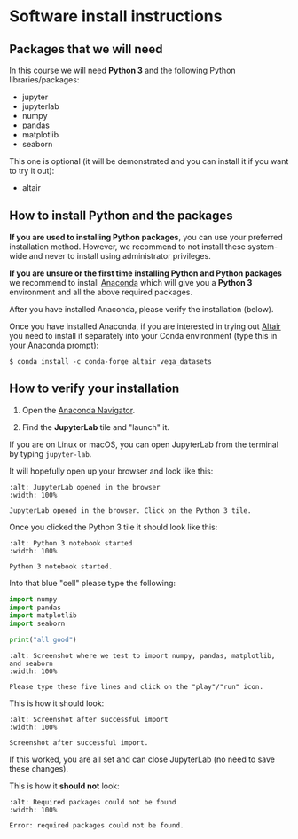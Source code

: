 # Software install instructions


## Packages that we will need

In this course we will need **Python 3** and the following Python libraries/packages:
- jupyter
- jupyterlab
- numpy
- pandas
- matplotlib
- seaborn

This one is optional (it will be demonstrated and you can install
it if you want to try it out):
- altair


## How to install Python and the packages

**If you are used to installing Python packages**, you can use your preferred installation method.
However, we recommend to not install these system-wide and never to install using administrator privileges.

**If you are unsure or the first time installing Python and Python packages** we
recommend to install [Anaconda](https://www.anaconda.com/products/individual)
which will give you a **Python 3** environment and all the above required packages.

After you have installed Anaconda, please verify the installation (below).

Once you have installed Anaconda, if you are interested in trying out
[Altair](https://altair-viz.github.io/) you need to install it separately into
your Conda environment (type this in your Anaconda prompt):

```
$ conda install -c conda-forge altair vega_datasets
```


## How to verify your installation

1. Open the [Anaconda Navigator](https://docs.anaconda.com/anaconda/navigator/).

2. Find the **JupyterLab** tile and "launch" it.

If you are on Linux or macOS, you can open JupyterLab from the terminal by typing `jupyter-lab`.

It will hopefully open up your browser and look like this:

```{figure} img/installation/testing-jupyter1.png
:alt: JupyterLab opened in the browser
:width: 100%

JupyterLab opened in the browser. Click on the Python 3 tile.
```

Once you clicked the Python 3 tile it should look like this:

```{figure} img/installation/testing-jupyter2.png
:alt: Python 3 notebook started
:width: 100%

Python 3 notebook started.
```

Into that blue "cell" please type the following:

```python
import numpy
import pandas
import matplotlib
import seaborn

print("all good")
```

```{figure} img/installation/testing-jupyter3.png
:alt: Screenshot where we test to import numpy, pandas, matplotlib, and seaborn
:width: 100%

Please type these five lines and click on the "play"/"run" icon.
```

This is how it should look:

```{figure} img/installation/testing-jupyter4.png
:alt: Screenshot after successful import
:width: 100%

Screenshot after successful import.
```

If this worked, you are all set and can close JupyterLab (no need to save these changes).

This is how it **should not** look:

```{figure} img/installation/testing-jupyter5.png
:alt: Required packages could not be found
:width: 100%

Error: required packages could not be found.
```
